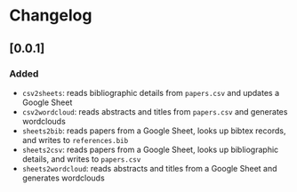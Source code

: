 # Changelog

## [0.0.1]

### Added

- `csv2sheets`: reads bibliographic details from `papers.csv` and updates a Google Sheet
- `csv2wordcloud`: reads abstracts and titles from `papers.csv` and generates wordclouds
- `sheets2bib`: reads papers from a Google Sheet, looks up bibtex records, and writes to `references.bib`
- `sheets2csv`: reads papers from a Google Sheet, looks up bibliographic details, and writes to `papers.csv`
- `sheets2wordcloud`: reads abstracts and titles from a Google Sheet and generates wordclouds
